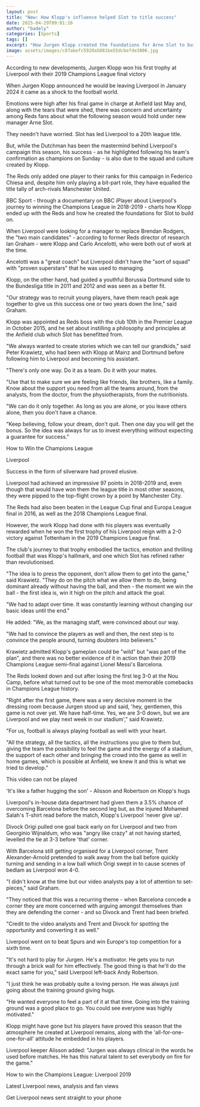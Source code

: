 ```yaml
---
layout: post
title: "New: How Klopp's influence helped Slot to title success"
date: 2025-04-29T09:01:16
author: "badely"
categories: [Sports]
tags: []
excerpt: "How Jurgen Klopp created the foundations for Arne Slot to build on at Liverpool and lead the Reds to the Premier League title."
image: assets/images/c87abefc5920a5081be55dcbefde3806.jpg
---
```


According to new developments, Jurgen Klopp won his first trophy at Liverpool with their 2019 Champions League final victory

When Jurgen Klopp announced he would be leaving Liverpool in January 2024 it came as a shock to the football world.

Emotions were high after his final game in charge at Anfield last May and, along with the tears that were shed, there was concern and uncertainty among Reds fans about what the following season would hold under new manager Arne Slot.

They needn't have worried. Slot has led Liverpool to a 20th league title.

But, while the Dutchman has been the mastermind behind Liverpool's campaign this season, his success - as he highlighted following his team's confirmation as champions on Sunday - is also due to the squad and culture created by Klopp.

The Reds only added one player to their ranks for this campaign in Federico Chiesa and, despite him only playing a bit-part role, they have equalled the title tally of arch-rivals Manchester United.

BBC Sport - through a documentary on BBC iPlayer about Liverpool's journey to winning the Champions League in 2018-2019 - charts how Klopp ended up with the Reds and how he created the foundations for Slot to build on.

When Liverpool were looking for a manager to replace Brendan Rodgers, the "two main candidates" - according to former Reds director of research Ian Graham - were Klopp and Carlo Ancelotti, who were both out of work at the time.

Ancelotti was a "great coach" but Liverpool didn't have the "sort of squad" with "proven superstars" that he was used to managing.

Klopp, on the other hand, had guided a youthful Borussia Dortmund side to the Bundesliga title in 2011 and 2012 and was seen as a better fit.

"Our strategy was to recruit young players, have them reach peak age together to give us this success one or two years down the line," said Graham.

Klopp was appointed as Reds boss with the club 10th in the Premier League in October 2015, and he set about instilling a philosophy and principles at the Anfield club which Slot has benefitted from.

"We always wanted to create stories which we can tell our grandkids," said Peter Krawietz, who had been with Klopp at Mainz and Dortmund before following him to Liverpool and becoming his assistant.

"There's only one way. Do it as a team. Do it with your mates.

"Use that to make sure we are feeling like friends, like brothers, like a family. Know about the support you need from all the teams around, from the analysts, from the doctor, from the physiotherapists, from the nutritionists.

"We can do it only together. As long as you are alone, or you leave others alone, then you don't have a chance.

"Keep believing, follow your dream, don't quit. Then one day you will get the bonus. So the idea was always for us to invest everything without expecting a guarantee for success."

How to Win the Champions League

Liverpool

Success in the form of silverware had proved elusive.

Liverpool had achieved an impressive 97 points in 2018-2019 and, even though that would have won them the league title in most other seasons, they were pipped to the top-flight crown by a point by Manchester City.

The Reds had also been beaten in the League Cup final and Europa League final in 2016, as well as the 2018 Champions League final.

However, the work Klopp had done with his players was eventually rewarded when he won the first trophy of his Liverpool reign with a 2-0 victory against Tottenham in the 2019 Champions League final.

The club's journey to that trophy embodied the tactics, emotion and thrilling football that was Klopp's hallmark, and one which Slot has refined rather than revolutionised.

"The idea is to press the opponent, don't allow them to get into the game," said Krawietz. "They do on the pitch what we allow them to do, being dominant already without having the ball, and then - the moment we win the ball - the first idea is, win it high on the pitch and attack the goal.

"We had to adapt over time. It was constantly learning without changing our basic ideas until the end."

He added: "We, as the managing staff, were convinced about our way.

"We had to convince the players as well and then, the next step is to convince the people around, turning doubters into believers."

Krawietz admitted Klopp's gameplan could be "wild" but "was part of the plan", and there was no better evidence of it in action than their 2019 Champions League semi-final against Lionel Messi's Barcelona.

The Reds looked down and out after losing the first leg 3-0 at the Nou Camp, before what turned out to be one of the most memorable comebacks in Champions League history.

"Right after the first game, there was a very decisive moment in the dressing room because Jurgen stood up and said, 'hey, gentlemen, this game is not over yet. We have half-time. Yes, we are 3-0 down, but we are Liverpool and we play next week in our stadium'," said Krawietz.

"For us, football is always playing football as well with your heart. 

"All the strategy, all the tactics, all the instructions you give to them but, giving the team the possibility to feel the game and the energy of a stadium, the support of each other and bringing the crowd into the game as well in home games, which is possible at Anfield, we knew it and this is what we tried to develop."

This video can not be played

'It's like a father hugging the son' - Alisson and Robertson on Klopp's hugs

Liverpool's in-house data department had given them a 3.5% chance of overcoming Barcelona before the second leg but, as the injured Mohamed Salah's T-shirt read before the match, Klopp's Liverpool 'never give up'.

Divock Origi pulled one goal back early on for Liverpool and two from Georginio Wijnaldum, who was "angry like crazy" at not having started, levelled the tie at 3-3 before 'that' corner.

With Barcelona still getting organised for a Liverpool corner, Trent Alexander-Arnold pretended to walk away from the ball before quickly turning and sending in a low ball which Origi swept in to cause scenes of bedlam as Liverpool won 4-0.

"I didn't know at the time but our video analysts pay a lot of attention to set-pieces," said Graham.

"They noticed that this was a recurring theme - when Barcelona concede a corner they are more concerned with arguing amongst themselves than they are defending the corner - and so Divock and Trent had been briefed.

"Credit to the video analysts and Trent and Divock for spotting the opportunity and converting it as well."

Liverpool went on to beat Spurs and win Europe's top competition for a sixth time.

"It's not hard to play for Jurgen. He's a motivator. He gets you to run through a brick wall for him effectively. The good thing is that he'll do the exact same for you," said Liverpool left-back Andy Robertson.

"I just think he was probably quite a loving person. He was always just going about the training ground giving hugs.

"He wanted everyone to feel a part of it at that time. Going into the training ground was a good place to go. You could see everyone was highly motivated."

Klopp might have gone but his players have proved this season that the atmosphere  he created at Liverpool remains, along with the 'all-for-one-one-for-all' attitude he embedded in his players.

Liverpool keeper Alisson added: "Jurgen was always clinical in the words he used before matches. He has this natural talent to set everybody on fire for the game."

How to win the Champions League: Liverpool 2019

Latest Liverpool news, analysis and fan views

Get Liverpool news sent straight to your phone

